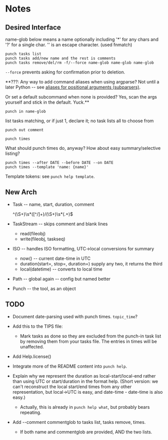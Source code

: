 # Notes
<!-- vi: set et ts=4 sw=4 : -->
## Desired Interface
name-glob below means a name optionally including '\*' for any chars and
'?' for a single char. '\' is an escape character. (used fnmatch)

    punch tasks list
    punch tasks add/new name and the rest is comments
    punch tasks remove/del/rm -f/--force name-glob name-glob name-glob

`--force` prevents asking for confirmation prior to deletion.

**???: Any way to add command aliases when using argparse? Not until a later
Python -- see [aliases for positional arguments (subparsers)][aliases].

  [aliases]: http://bugs.python.org/issue9234

Or set a default subcommand when none is provided?
Yes, scan the args yourself and stick in the default. Yuck.**

    punch in name-glob

list tasks matching, or if just 1, declare it; no task lists all to choose from

    punch out comment

    punch times

What should punch times do, anyway? How about easy summary/selective listing?

    punch times --after DATE --before DATE --on DATE
    punch times --template 'name: {name}'

Template tokens: see `punch help template`.

## New Arch
* Task -- name, start, duration, comment

    ^(\S+)\s*([^/]+)/(\S+)\s*(.+)$

* TaskStream -- skips comment and blank lines
    - read(fileobj)
    - write(fileobj, taskseq)

* ISO -- handles ISO formatting, UTC->local conversions for summary
    - now() -- current date-time in UTC
    - duration(start=, stop=, duration=) supply any two, it returns the third
    - local(datetime) -- converts to local time

* Path -- global again -- config but named better

* Punch -- the tool, as an object

## TODO
* Document date-parsing used with punch times. `topic_time`?
* Add this to the TIPS file:

    * Mark tasks as done so they are excluded from the punch-in task
      list by removing them from your tasks file. The entries in times
      will be unaffected.

* Add Help.license()
* Integrate more of the README content into `punch help`.
* Explain why we represent the duration as local-start/local-end rather than
  using UTC or start/duration in the format help. (Short version: we can't
  reconstruct the local start/end times from any other representation, but
  local->UTC is easy, and date-time - date-time is also easy.)

     * Actually, this is already in `punch help what`, but probably bears
       repeating.

* Add --comment commentglob to tasks list, tasks remove, times.
    - If both name and commentglob are provided, AND the two lists.
